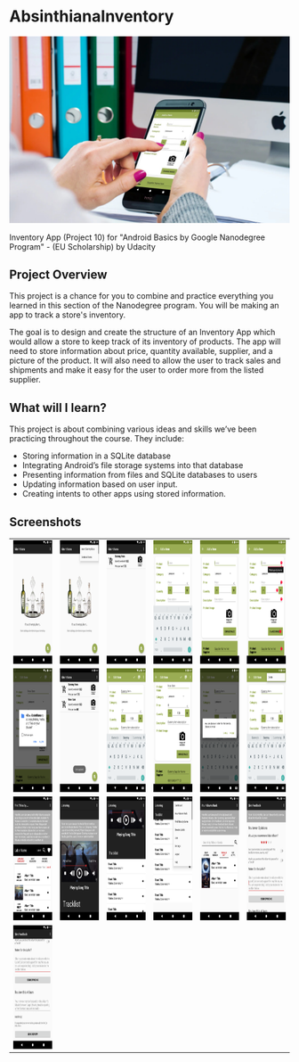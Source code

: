# AbsinthianaInventory
![Cover](/assets/smartmockups_k7oew78w.jpg)

Inventory App (Project 10) for "Android Basics by Google Nanodegree Program" - (EU Scholarship) by Udacity

## Project Overview
This project is a chance for you to combine and practice everything you learned in this section of the Nanodegree program. You will be making an app to track a store's inventory.

The goal is to design and create the structure of an Inventory App which would allow a store to keep track of its inventory of products. The app will need to store information about price, quantity available, supplier, and a picture of the product. It will also need to allow the user to track sales and shipments and make it easy for the user to order more from the listed supplier.

## What will I Iearn?
This project is about combining various ideas and skills we’ve been practicing throughout the course. They include:

* Storing information in a SQLite database
* Integrating Android’s file storage systems into that database
* Presenting information from files and SQLite databases to users
* Updating information based on user input.
* Creating intents to other apps using stored information.

## Screenshots
<table style="margin-left: auto; margin-right: auto;" border="0">
<tbody>
<tr>
<td><img src="https://github.com/Redjack1888/AbsinthianaInventory/blob/master/assets/Screenshot_1583996287.png" width="125" height="222" /></td>
<td><img src="https://github.com/Redjack1888/AbsinthianaInventory/blob/master/assets/Screenshot_1583996350.png" width="125" height="222" /></td>
<td><img src="https://github.com/Redjack1888/AbsinthianaInventory/blob/master/assets/Screenshot_1583996355.png" width="125" height="222" /></td>
<td><img src="https://github.com/Redjack1888/AbsinthianaInventory/blob/master/assets/Screenshot_1583996377.png" width="125" height="222" /></td>
<td><img src="https://github.com/Redjack1888/AbsinthianaInventory/blob/master/assets/Screenshot_1583996604.png" width="125" height="222" /></td>
<td><img src="https://github.com/Redjack1888/AbsinthianaInventory/blob/master/assets/Screenshot_1583996610.png" width="125" height="222" /></td>  
</tr>
<tr>
<td><img src="https://github.com/Redjack1888/AbsinthianaInventory/blob/master/assets/Screenshot_1584036383.png" width="125" height="222" /></td>
<td><img src="https://github.com/Redjack1888/AbsinthianaInventory/blob/master/assets/Screenshot_1583996568.png" width="125" height="222" /></td>
<td><img src="https://github.com/Redjack1888/AbsinthianaInventory/blob/master/assets/Screenshot_1583996365.png" width="125" height="222" /></td>
<td><img src="https://github.com/Redjack1888/AbsinthianaInventory/blob/master/assets/Screenshot_1583996591.png" width="125" height="222" /></td>
<td><img src="https://github.com/Redjack1888/AbsinthianaInventory/blob/master/assets/Screenshot_1583996513.png" width="125" height="222" /></td>
<td><img src="https://github.com/Redjack1888/AbsinthianaInventory/blob/master/assets/Screenshot_1583996521.png" width="125" height="222" /></td>  
</tr>
<tr>
<td><img src="https://github.com/Redjack1888/MusicReviewer/blob/master/assets/Screenshot_1583972067.png" width="125" height="222" /></td>
<td><img src="https://github.com/Redjack1888/MusicReviewer/blob/master/assets/Screenshot_1583972081.png" width="125" height="222" /></td>
<td><img src="https://github.com/Redjack1888/MusicReviewer/blob/master/assets/Screenshot_1583972106.png" width="125" height="222" /></td>
<td><img src="https://github.com/Redjack1888/MusicReviewer/blob/master/assets/Screenshot_1583972122.png" width="125" height="222" /></td>
<td><img src="https://github.com/Redjack1888/MusicReviewer/blob/master/assets/Screenshot_1583972199.png" width="125" height="222" /></td>
<td><img src="https://github.com/Redjack1888/MusicReviewer/blob/master/assets/Screenshot_1583972211.png" width="125" height="222" /></td>  
</tr>
<tr>
<td><img src="https://github.com/Redjack1888/MusicReviewer/blob/master/assets/Screenshot_1583972228.png" width="125" height="222" /></td>
<td></td>
<td></td>
<td></td>
<td></td>
<td></td>  
</tr>    
</tbody>
</table>

